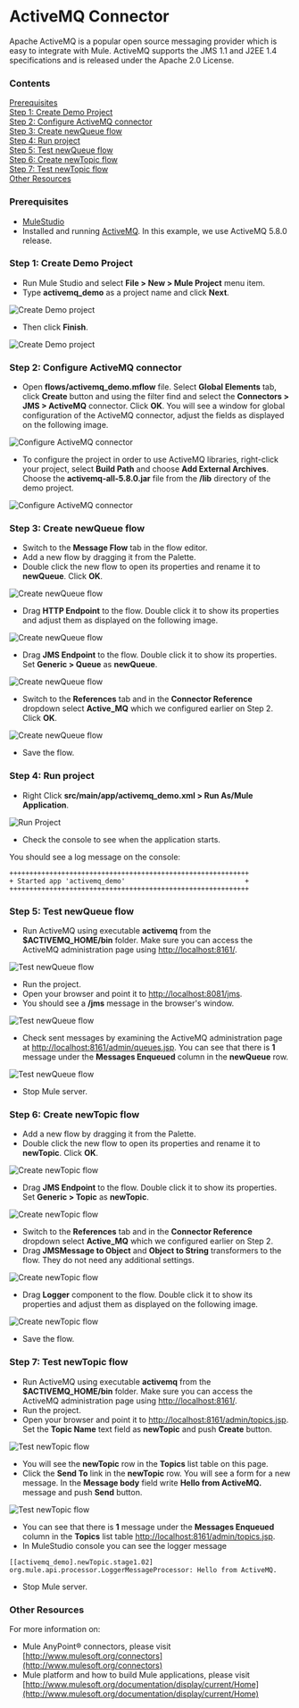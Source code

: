 # ActiveMQ Connector

Apache ActiveMQ is a popular open source messaging provider which is easy to integrate with Mule. ActiveMQ supports the JMS 1.1 and J2EE 1.4 specifications and is released under the Apache 2.0 License.

### Contents

[Prerequisites](#prerequisites)    
[Step 1: Create Demo Project](#step1)  
[Step 2: Configure ActiveMQ connector](#step2)  
[Step 3: Create newQueue flow](#step3)  
[Step 4: Run project](#step4)   
[Step 5: Test newQueue flow](#step5)  
[Step 6: Create newTopic flow](#step6)  
[Step 7: Test newTopic flow](#step7)  
[Other Resources](#other)  

### Prerequisites

* [MuleStudio](http://www.mulesoft.org/download-mule-esb-community-edition)
* Installed and running [ActiveMQ](http://activemq.apache.org/). In this example, we use ActiveMQ 5.8.0 release.

### Step 1: Create Demo Project

* Run Mule Studio and select **File \> New \> Mule Project** menu item.  
* Type **activemq_demo** as a project name and click **Next**.  

![Create Demo project](images/step1-1.png)

* Then click **Finish**.

![Create Demo project](images/step1-2.png)

### Step 2: Configure ActiveMQ connector

* Open **flows/activemq_demo.mflow** file. Select **Global Elements** tab, click **Create** button and using the filter find and select the **Connectors \> JMS \> ActiveMQ** connector. Click **OK**. You will see a window for global configuration of the ActiveMQ connector, adjust the fields as displayed on the following image.

![Configure ActiveMQ connector](images/step2-1.png)

* To configure the project in order to use ActiveMQ libraries, right-click your project, select **Build Path** and choose **Add External Archives**. Choose the **activemq-all-5.8.0.jar** file from the **/lib** directory of the demo project.

![Configure ActiveMQ connector](images/step2-2.png)

### Step 3: Create newQueue flow

* Switch to the **Message Flow** tab in the flow editor.
* Add a new flow by dragging it from the Palette.
* Double click the new flow to open its properties and rename it to **newQueue**. Click **OK**.

![Create newQueue flow](images/step3-1.png)

* Drag **HTTP Endpoint** to the flow. Double click it to show its properties and adjust them as displayed on the following image.

![Create newQueue flow](images/step3-2.png)

* Drag **JMS Endpoint** to the flow. Double click it to show its properties. Set **Generic \> Queue** as **newQueue**.

![Create newQueue flow](images/step3-3.png)

* Switch to the **References** tab and in the **Connector Reference** dropdown select  **Active_MQ** which we configured earlier on Step 2. Click **OK**.

![Create newQueue flow](images/step3-4.png)

* Save the flow.

### Step 4: Run project

* Right Click **src/main/app/activemq_demo.xml \> Run As/Mule Application**.

![Run Project](images/step4-1.png) 

* Check the console to see when the application starts.  

You should see a log message on the console:  
 
    ++++++++++++++++++++++++++++++++++++++++++++++++++++++++++++    
    + Started app 'activemq_demo'                              +    
    ++++++++++++++++++++++++++++++++++++++++++++++++++++++++++++  

### Step 5: Test newQueue flow

* Run ActiveMQ using executable **activemq** from the **$ACTIVEMQ_HOME/bin** folder. Make sure you can access the ActiveMQ administration page using [http://localhost:8161/](http://localhost:8161/).

![Test newQueue flow](images/step5-1.png)

* Run the project.
* Open your browser and point it to [http://localhost:8081/jms](http://localhost:8081/jms).
* You should see a **/jms** message in the browser's window.

![Test newQueue flow](images/step5-2.png)

* Check sent messages by examining the ActiveMQ administration page at [http://localhost:8161/admin/queues.jsp](http://localhost:8161/admin/queues.jsp). You can see that there is **1** message under the **Messages Enqueued** column in the **newQueue** row.

![Test newQueue flow](images/step5-3.png)

* Stop Mule server.

### Step 6: Create newTopic flow

* Add a new flow by dragging it from the Palette.
* Double click the new flow to open its properties and rename it to **newTopic**. Click **OK**.

![Create newTopic flow](images/step6-1.png)

* Drag **JMS Endpoint** to the flow. Double click it to show its properties. Set **Generic \> Topic** as **newTopic**.

![Create newTopic flow](images/step6-2.png)

* Switch to the **References** tab and in the **Connector Reference** dropdown select **Active_MQ** which we configured earlier on Step 2.
* Drag **JMSMessage to Object** and **Object to String** transformers to the flow. They do not need any additional settings.

![Create newTopic flow](images/step6-3.png)

* Drag **Logger** component to the flow. Double click it to show its properties and adjust them as displayed on the following image.

![Create newTopic flow](images/step6-4.png)

* Save the flow.

### Step 7: Test newTopic flow

* Run ActiveMQ using executable **activemq** from the **$ACTIVEMQ_HOME/bin** folder. Make sure you can access the ActiveMQ administration page using [http://localhost:8161/](http://localhost:8161/).
* Run the project.
* Open your browser and point it to [http://localhost:8161/admin/topics.jsp](http://localhost:8161/admin/topics.jsp). Set the **Topic Name** text field as **newTopic** and push **Create** button. 

![Test newTopic flow](images/step7-1.png)
 
* You will see the **newTopic** row in the **Topics** list table on this page.
* Click the **Send To** link in the **newTopic** row. You will see a form for a new message. In the **Message body** field write **Hello from ActiveMQ.** message and push **Send** button. 

![Test newTopic flow](images/step7-2.png)

* You can see that there is **1** message under the **Messages Enqueued** column in the **Topics** list table [http://localhost:8161/admin/topics.jsp](http://localhost:8161/admin/topics.jsp).
* In MuleStudio console you can see the logger message

```
[[activemq_demo].newTopic.stage1.02] org.mule.api.processor.LoggerMessageProcessor: Hello from ActiveMQ.
```

* Stop Mule server.

### Other Resources

For more information on:

- Mule AnyPoint® connectors, please visit [http://www.mulesoft.org/connectors](http://www.mulesoft.org/connectors)
- Mule platform and how to build Mule applications, please visit [http://www.mulesoft.org/documentation/display/current/Home](http://www.mulesoft.org/documentation/display/current/Home)
